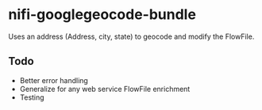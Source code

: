 # nifi-googlegeocode-bundle

Uses an address (Address, city, state) to geocode and modify the FlowFile.


## Todo
- Better error handling
- Generalize for any web service FlowFile enrichment
- Testing